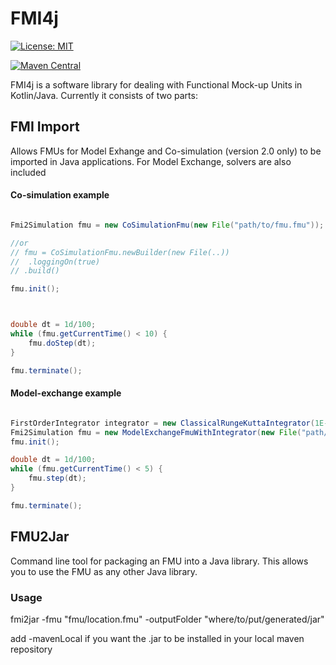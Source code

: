 # FMI4j #

[![License: MIT](https://img.shields.io/badge/License-MIT-yellow.svg)](https://opensource.org/licenses/MIT)

[![Maven Central](https://maven-badges.herokuapp.com/maven-central/no.mechatronics.sfi.fmi4j/fmi-import/badge.svg)](https://maven-badges.herokuapp.com/maven-central/no.mechatronics.sfi.fmi4j/fmi-import)


FMI4j is a software library for dealing with Functional Mock-up Units in Kotlin/Java.
Currently it consists of two parts:

## FMI Import

Allows FMUs for Model Exhange and Co-simulation (version 2.0 only) to be imported in Java applications.
For Model Exchange, solvers are also included


#### Co-simulation example

```java

Fmi2Simulation fmu = new CoSimulationFmu(new File("path/to/fmu.fmu"));

//or
// fmu = CoSimulationFmu.newBuilder(new File(..))
//  .loggingOn(true)
// .build()

fmu.init();



double dt = 1d/100;
while (fmu.getCurrentTime() < 10) {
    fmu.doStep(dt);
}

fmu.terminate();

```


#### Model-exchange example

```java

FirstOrderIntegrator integrator = new ClassicalRungeKuttaIntegrator(1E-3);
Fmi2Simulation fmu = new ModelExchangeFmuWithIntegrator(new File("path/to/fmu.fmu"), integrator);
fmu.init();

double dt = 1d/100;
while (fmu.getCurrentTime() < 5) {
    fmu.step(dt);
}

fmu.terminate();

```

## FMU2Jar

Command line tool for packaging an FMU into a Java library. This allows you to use the FMU as any other Java library. 

### Usage

fmi2jar -fmu "fmu/location.fmu" -outputFolder "where/to/put/generated/jar"

add -mavenLocal if you want the .jar to be installed in your local maven repository